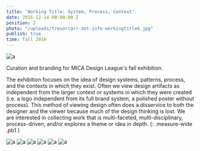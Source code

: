 ```yaml
---
title: 'Working Title: System, Process, Context'
date: 2016-12-14 00:00:00 Z
position: 2
photo: "/uploads/trevorcarr-dot-info-workingtitle6.jpg"
publish: true
time: fall 2016
---
```


![a](/uploads/trevorcarr-dot-info-workingtitle1.jpg)

Curation and branding for MICA Design League's fall exhibition.

The exhibition focuses on the idea of design systems, patterns, process, and the contexts in which they exist. Often we view design artifacts as independent from the larger context or systems in which they were created (i.e. a logo independent from its full brand system, a polished poster without process). This method of viewing design often does a disservice to both the designer and the viewer because much of the design thinking is lost. We are interested in collecting work that is multi-faceted, multi-disciplinary, process-driven, and/or explores a theme or idea in depth.
{: .measure-wide .pb1 }

![a](/uploads/trevorcarr-dot-info-workingtitle2.jpg)
![a](/uploads/trevorcarr-dot-info-workingtitle3.jpg)
![a](/uploads/trevorcarr-dot-info-workingtitle4.jpg)
![a](/uploads/trevorcarr-dot-info-workingtitle5.jpg)
![a](/uploads/trevorcarr-dot-info-workingtitle6.jpg)
![a](/uploads/trevorcarr-dot-info-workingtitle7.jpg)
